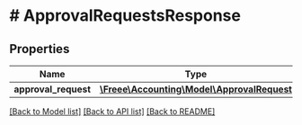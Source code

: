 # # ApprovalRequestsResponse

## Properties

Name | Type | Description | Notes
------------ | ------------- | ------------- | -------------
**approval_request** | [**\Freee\Accounting\Model\ApprovalRequest**](ApprovalRequest.md) |  | 

[[Back to Model list]](../../README.md#documentation-for-models) [[Back to API list]](../../README.md#documentation-for-api-endpoints) [[Back to README]](../../README.md)


